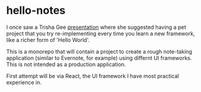 # hello-notes

I once saw a Trisha Gee [presentation](https://www.oreilly.com/library/view/java-and-mongodb/9780134070872/) where she suggested having a pet project that you try re-implementing every time you learn a new framework, like a richer form of 'Hello World'.

This is a monorepo that will contain a project to create a rough note-taking application (similar to Evernote, for example) using differnt UI frameworks. This is not intended as a production application.

First attempt will be via React, the UI framework I have most practical experience in.

